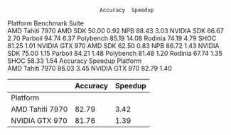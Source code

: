 
                                 Accuracy  Speedup
Platform        Benchmark Suite                   
AMD Tahiti 7970 AMD SDK             50.00     0.92
                NPB                 88.43     3.03
                NVIDIA SDK          66.67     2.70
                Parboil             94.74     6.37
                Polybench           85.19    14.08
                Rodinia             74.19     4.79
                SHOC                81.25     1.01
NVIDIA GTX 970  AMD SDK             62.50     0.83
                NPB                 86.72     1.43
                NVIDIA SDK          75.00     1.15
                Parboil             84.21     1.48
                Polybench           81.48     1.20
                Rodinia             67.74     1.35
                SHOC                58.33     1.54
                 Accuracy  Speedup
Platform                          
AMD Tahiti 7970     86.03     3.45
NVIDIA GTX 970      82.79     1.40


|                 | Accuracy | Speedup |
|-----------------|----------|---------|
| Platform        |          |         |
| AMD Tahiti 7970 | 82.79    | 3.42    |
| NVIDIA GTX 970  | 81.76    | 1.39    |